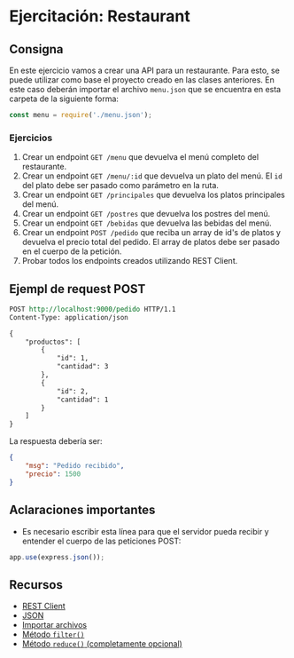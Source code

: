 # Ejercitación: Restaurant

## Consigna

En este ejercicio vamos a crear una API para un restaurante. Para esto, se puede utilizar como base el proyecto creado en las clases anteriores. En este caso deberán importar el archivo `menu.json` que se encuentra en esta carpeta de la siguiente forma:

```js
const menu = require('./menu.json');
```

### Ejercicios

1. Crear un endpoint `GET /menu` que devuelva el menú completo del restaurante.
2. Crear un endpoint `GET /menu/:id` que devuelva un plato del menú. El `id` del plato debe ser pasado como parámetro en la ruta.
3. Crear un endpoint `GET /principales` que devuelva los platos principales del menú.
4. Crear un endpoint `GET /postres` que devuelva los postres del menú.
5. Crear un endpoint `GET /bebidas` que devuelva las bebidas del menú.
6. Crear un endpoint `POST /pedido` que reciba un array de id's de platos y devuelva el precio total del pedido. El array de platos debe ser pasado en el cuerpo de la petición.
7. Probar todos los endpoints creados utilizando REST Client.

## Ejempl de request POST

```rest
POST http://localhost:9000/pedido HTTP/1.1
Content-Type: application/json

{
    "productos": [
        {
            "id": 1,
            "cantidad": 3
        },
        {
            "id": 2,
            "cantidad": 1
        }
    ]
}
```

La respuesta debería ser:

```json
{
    "msg": "Pedido recibido",
    "precio": 1500
}
```

## Aclaraciones importantes

- Es necesario escribir esta línea para que el servidor pueda recibir y entender el cuerpo de las peticiones POST:

```js
app.use(express.json());
```
## Recursos

- [REST Client](https://marketplace.visualstudio.com/items?itemName=humao.rest-client)
- [JSON](https://developer.mozilla.org/es/docs/Learn/JavaScript/Objects/JSON)
- [Importar archivos](https://nodejs.org/api/modules.html#modules_file_modules)
- [Método `filter()`](https://developer.mozilla.org/es/docs/Web/JavaScript/Referencia/Objetos_globales/Array/filter)
- [Método `reduce()` (completamente opcional)](https://developer.mozilla.org/es/docs/Web/JavaScript/Referencia/Objetos_globales/Array/Reduce)
